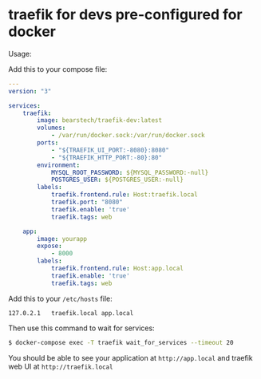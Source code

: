 traefik for devs pre-configured for docker
============================================

Usage:

Add this to your compose file:

```yaml
---
version: "3"

services:
    traefik:
        image: bearstech/traefik-dev:latest
        volumes:
            - /var/run/docker.sock:/var/run/docker.sock
        ports:
            - "${TRAEFIK_UI_PORT:-8080}:8080"
            - "${TRAEFIK_HTTP_PORT:-80}:80"
        environment:
            MYSQL_ROOT_PASSWORD: ${MYSQL_PASSWORD:-null}
            POSTGRES_USER: ${POSTGRES_USER:-null}
        labels:
            traefik.frontend.rule: Host:traefik.local
            traefik.port: "8080"
            traefik.enable: 'true'
            traefik.tags: web

    app:
        image: yourapp
        expose:
            - 8000
        labels:
            traefik.frontend.rule: Host:app.local
            traefik.enable: 'true'
            traefik.tags: web
```

Add this to your `/etc/hosts` file:

```
127.0.2.1	traefik.local app.local
```

Then use this command to wait for services:

```bash
$ docker-compose exec -T traefik wait_for_services --timeout 20
```

You should be able to see your application at `http://app.local` and traefik
web UI at `http://traefik.local`
